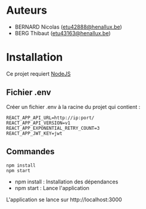 # Auteurs
- BERNARD Nicolas (etu42888@henallux.be)
- BERG Thibaut (etu43163@henallux.be)

# Installation
Ce projet requiert [NodeJS](https://nodejs.org/en/)

## Fichier .env
Créer un fichier .env à la racine du projet qui contient :
```dotenv
REACT_APP_API_URL=http://ip:port/
REACT_APP_API_VERSION=v1
REACT_APP_EXPONENTIAL_RETRY_COUNT=3
REACT_APP_JWT_KEY=jwt
```

## Commandes
```
npm install
npm start
```

- npm install : Installation des dépendances
- npm start : Lance l'application

L'application se lance sur http://localhost:3000
